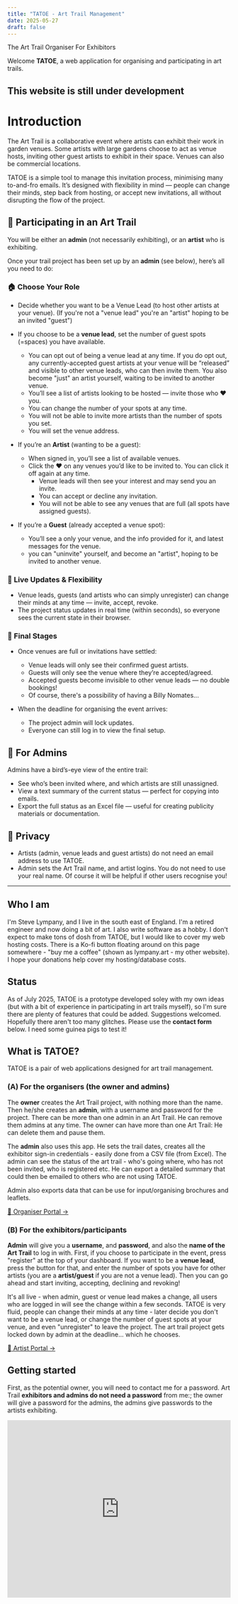 ```yaml
---
title: "TATOE - Art Trail Management"
date: 2025-05-27
draft: false
---
```


<span class="acronym-highlight">T</span>he <span class="acronym-highlight">A</span>rt <span class="acronym-highlight">T</span>rail <span class="acronym-highlight">O</span>rganiser For <span class="acronym-highlight">E</span>xhibitors

Welcome  **TATOE**, a web application for organising and participating in art trails.


<h2 class="acronym-highlight">This website is still under development</h2>

# Introduction

The Art Trail is a collaborative event where artists can exhibit their work in garden venues. Some artists with large gardens choose to act as venue hosts, inviting other guest artists to exhibit in their space. Venues can also be commercial locations.

TATOE is a simple tool to manage this invitation process, minimising many to-and-fro emails. It’s designed with flexibility in mind — people can change their minds, step back from hosting, or accept new invitations, all without disrupting the flow of the project.

## 🎨 Participating in an Art Trail

You will be either an **admin** (not necessarily exhibiting), or an **artist** who is exhibiting.

Once your trail project has been set up by an **admin** (see below), here’s all you need to do:

### 🏠 Choose Your Role

- Decide whether you want to be a Venue Lead (to host other artists at your venue). (If you're not a "venue lead" you're an "artist" hoping to be an invited "guest")
- If you choose to be a **venue lead**, set the number of guest spots (=spaces) you have available.
  - You can opt out of being a venue lead at any time. If you do opt out, any currently-accepted guest artists
  at your venue will be “released” and visible to other venue leads, who can then invite them. You also become "just" an artist yourself, waiting to be invited to another venue. 
  - You’ll see a list of artists looking to be hosted — invite those who ❤️ you.
  - You can change the number of your spots at any time.
  - You will not be able to invite more artists than the number of spots you set.
  - You will set the venue address.

- If you’re an **Artist** (wanting to be a guest):
  - When signed in, you’ll see a list of available venues.
  - Click the ❤️ on any venues you’d like to be invited to. You can click it off again at any time.
    - Venue leads will then see your interest and may send you an invite.
    - You can accept or decline any invitation.
    - You will not be able to see any venues that are full (all spots have assigned guests).

- If you’re a **Guest** (already accepted a venue spot):
  - You’ll see a only your venue, and the info provided for it, and latest messages for the venue.
  - you can "uninvite" yourself, and become an "artist", hoping to be invited to another venue.

### 🔄 Live Updates & Flexibility

- Venue leads, guests (and artists who can simply unregister) can change their minds at any time — invite, accept, revoke.
- The project status updates in real time (within seconds), so everyone sees the current state in their browser.

### 🧭 Final Stages

- Once venues are full or invitations have settled:
  - Venue leads will only see their confirmed guest artists.
  - Guests will only see the venue where they’re accepted/agreed.
  - Accepted guests become invisible to other venue leads — no double bookings!
  - Of course, there's a possibility of having a Billy Nomates...

- When the deadline for organising the event arrives:
  - The project admin will lock updates.
  - Everyone can still log in to view the final setup.


## 🔧 For Admins

Admins have a bird’s-eye view of the entire trail:

- See who’s been invited where, and which artists are still unassigned.
- View a text summary of the current status — perfect for copying into emails.
- Export the full status as an Excel file — useful for creating publicity materials or documentation.

## 🔧 Privacy

- Artists (admin, venue leads and guest artists) do not need an email address to use TATOE.
- Admin sets the Art Trail name, and artist logins. You do not need to use your real name. 
Of course it will be helpful if other users recognise you! 


---
 
<h2 class="acronym-highlight">Who I am</h2>

I'm Steve Lympany, and I live in the south east of England. I'm a retired engineer and now doing a bit of art. I also write software as a hobby. I don't expect to make tons of dosh from TATOE, but I would like to cover my web hosting costs. There is a Ko-fi button floating around on this page somewhere - "buy me a coffee" 
(shown as lympany.art - my other website). I hope your donations help cover my hosting/database costs.

<h2 class="acronym-highlight">Status</h2>

As of July 2025, TATOE is a prototype developed soley with my own ideas (but with a bit of experience in participating in art trails myself), so I'm sure there are plenty of features that could be added. Suggestions welcomed. Hopefully there aren't too many glitches. Please use the **contact form** below. I need some guinea pigs to test it!

<h2 class="acronym-highlight">What is TATOE?</h2>

TATOE is a pair of web applications designed for art trail management. 

<h3 class="acronym-highlight">(A) For the organisers (the owner and admins)</h3>

The **owner** creates the Art Trail project, with nothing more than the name. Then he/she creates an **admin**, with a username and password for the project. There can be more than one admin in an Art Trail. He can remove them admins at any time. The owner can have more than one Art Trail: He can delete them and pause them.

The **admin** also uses this app. He sets the trail dates, creates all the exhibitor sign-in credentials - easily done from a CSV file (from Excel). The admin can see the status of the art trail - who's going where, who has not been invited, who is registered etc. He can export a detailed summary that could then be emailed to others who are not using TATOE.

Admin also exports data that can be use for input/organising brochures and leaflets.

<a href="https://tatoe1.netlify.app" class="custom-button">🎨 Organiser Portal →</a>

<h3 class="acronym-highlight">(B) For the exhibitors/participants</h3>

**Admin** will give you a **username**, and **password**, and also the **name of the Art Trail** to log in with. First, if you choose to participate in the event, press "register" at the top of your dashboard. If you want to be a **venue lead**, press the button for that, and enter the number of spots you have for other artists (you are a **artist/guest** if you are not a venue lead). Then you can go ahead and start inviting, accepting, declining and revoking!

It's all live - when admin, guest or venue lead makes a change, all users who are logged in will see the change within a few seconds. TATOE is very fluid, people can change their minds at any time - later decide you don't want to be a venue lead, or change the number of guest spots at your venue, and even "unregister" to leave the project. The art trail project gets locked down by admin at the deadline... which he chooses.

<a href="https://tatoe2.netlify.app" class="custom-button">👥 Artist Portal →</a>



<h2 class="acronym-highlight">Getting started</h2>

First, as the potential owner, you will need to contact me for a password. Art Trail **exhibitors and admins do not need a password** from me:; the owner will give a password for the admins, the admins give passwords to the artists exhibiting.

<iframe src="https://tally.so/embed/nGPxNZ" width="100%" height="400" frameborder="0" marginheight="0" marginwidth="0" title="Contact TATOE"></iframe>


<script src='https://storage.ko-fi.com/cdn/scripts/overlay-widget.js'></script>
<script>
  kofiWidgetOverlay.draw('lympanyart', {
    'type': 'floating-chat',
    'floating-chat.donateButton.text': 'Support me',
    'floating-chat.donateButton.background-color': '#00b9fe',
    'floating-chat.donateButton.text-color': '#fff'
  });
</script>